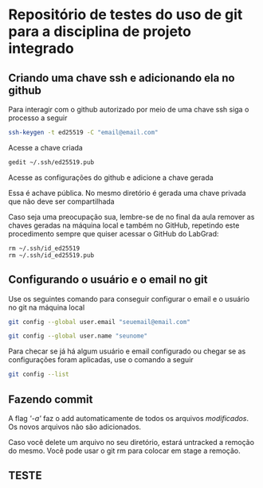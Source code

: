 # Repositório de testes do uso de git para a disciplina de projeto integrado

## Criando uma chave ssh e adicionando ela no github

Para interagir com o github autorizado por meio de uma chave ssh siga o processo a seguir

```bash
ssh-keygen -t ed25519 -C "email@email.com"
```

Acesse a chave criada

```bash
gedit ~/.ssh/ed25519.pub
```

Acesse as configurações do github e adicione a chave gerada

Essa é achave pública. No mesmo diretório é gerada uma chave privada que não deve ser compartilhada

Caso seja uma preocupação sua, lembre-se de no final da aula remover as chaves geradas na máquina local e também no GitHub, repetindo este procedimento sempre que quiser acessar o GitHub do LabGrad:

```
rm ~/.ssh/id_ed25519
rm ~/.ssh/id_ed25519.pub
```


## Configurando o usuário e o email no git

Use os seguintes comando para conseguir configurar o email e o usuário no git na máquina local

```bash
git config --global user.email "seuemail@email.com"
```

```bash
git config --global user.name "seunome"
```


Para checar se já há algum usuário e email configurado ou chegar se as configurações foram aplicadas, use o comando a seguir

```bash
git config --list
```




## Fazendo commit

A flag _'-a'_ faz o add automaticamente de todos os arquivos *modificados*. Os novos arquivos não são adicionados.


Caso você delete um arquivo no seu diretório, estará untracked a remoção do mesmo. Você pode usar o git rm para colocar em stage a remoção.


## TESTE
